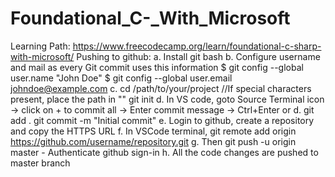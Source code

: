 # Foundational_C-_With_Microsoft

Learning Path: https://www.freecodecamp.org/learn/foundational-c-sharp-with-microsoft/
Pushing to github:
  a. Install git bash
  b. Configure username and mail as every Git commit uses this information
    $ git config --global user.name "John Doe"
    $ git config --global user.email johndoe@example.com
  c. cd /path/to/your/project  //If special characters present, place the path in ""
     git init
  d. In VS code, goto Source Terminal icon -> click on + to commit all -> Enter commit message -> Ctrl+Enter
  or
  d. git add .
     git commit -m "Initial commit"
  e. Login to github, create a repository and copy the HTTPS URL
  f. In VSCode terminal, git remote add origin https://github.com/username/repository.git
  g. Then git push -u origin master - Authenticate github sign-in
  h. All the code changes are pushed to master branch
